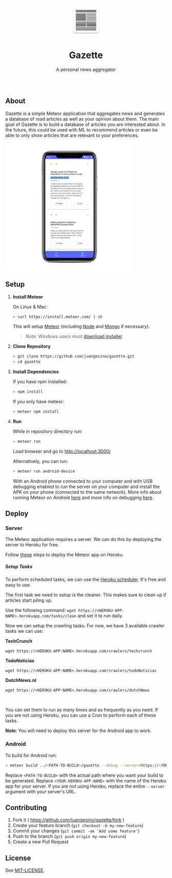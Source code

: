 <p align='center'><img width="100" src='resources/icons/mipmap-xxxhdpi/icon.png'/></p>
<h1 align="center">Gazette</h1>
<p align="center">A personal news aggregator</p>
<br />
<br />

## About

Gazette is a simple Meteor application that aggregates news and generates a database of read articles as well as your opinion about them. The main goal of Gazette is to build a database of articles you are interested about. In the future, this could be used with ML to recommend articles or even be able to only show articles that are relevant to your preferences.

<img src="resources/mockups/mockup.png" alt="Mockup" width="400" align="center" />

## Setup

1. **Install Meteor**

    On Linux & Mac:

    ```sh
    > curl https://install.meteor.com/ | sh
    ```

    This will setup [Meteor](http://github.com/meteor/meteor) (including [Node](https://github.com/nodejs/node) and [Mongo](https://github.com/mongodb/mongo) if necessary).

    > _Note:_ Windows users must [download installer](https://www.meteor.com/install).

2. **Clone Repository**

    ```sh
    > git clone https://github.com/juangesino/gazette.git
    > cd gazette
    ```

3. **Install Dependencies**

    If you have npm installed:

    ```sh
    > npm install
    ```

    If you only have meteor:

    ```sh
    > meteor npm install
    ```

4. **Run**

    While in repository directory run:

    ```sh
    > meteor run
    ```

    Load browser and go to [http://localhost:3000/](http://localhost:3000/)

    Alternatively, you can run:

    ```sh
    > meteor run android-device
    ```

    With an Android phone connected to your computer and with USB debugging enabled to run the server on your computer and install the APK on your phone (connected to the same network). More info about running Meteor on Android <a href="https://guide.meteor.com/mobile.html#running-on-android" target="_blank">here</a> and more info on debugging <a href="https://guide.meteor.com/mobile.html#remote-debugging-android" target="_blank">here</a>.

## Deploy

### Server

The Meteor application requires a server. We can do this by deploying the server to Heroku for free.

Follow <a href="https://medium.com/@leonardykris/how-to-run-a-meteor-js-application-on-heroku-in-10-steps-7aceb12de234#.lmg8s462o" target="_blank">these</a> steps to deploy the Meteor app on Heroku.

##### Setup Tasks

To perform scheduled tasks, we can use the <a href="https://elements.heroku.com/addons/scheduler" target="_blank">Heroku scheduler</a>. It's free and easy to use.

The first task we need to setup is the cleaner. This makes sure to clean up if articles start piling up.

Use the following command: `wget https://<HEROKU-APP-NAME>.herokuapp.com/tasks/clean` and set it to run daily.

Now we can setup the crawling tasks. For now, we have 3 available crawler tasks we can use:

**TechCrunch**

```
wget https://<HEROKU-APP-NAME>.herokuapp.com/crawlers/techcrunch
```

**TodoNoticias**

```
wget https://<HEROKU-APP-NAME>.herokuapp.com/crawlers/todoNoticias
```

**DutchNews.nl**

```
wget https://<HEROKU-APP-NAME>.herokuapp.com/crawlers/dutchNews
```

<br>

You can set them to run as many times and as frequently as you need. If you are not using Heroku, you can use a Cron to perform each of these tasks.

**Note**: You will need to deploy this server for the Android app to work.

### Android

To build for Android run:

```sh
> meteor build ../<PATH-TO-BUILD>/gazette --debug --server=https://<YOUR-HEROKU-APP-NAME>.herokuapp.com/
```

Replace `<PATH-TO-BUILD>` with the actual path where you want your build to be generated.
Replace `<YOUR-HEROKU-APP-NAME>` with the name of the Heroku app for your server. If you are not using Heroku, replace the entire `--server` argument with your server's URL.

## Contributing

1. Fork it ( https://github.com/juangesino/gazette/fork )
2. Create your feature branch (`git checkout -b my-new-feature`)
3. Commit your changes (`git commit -am 'Add some feature'`)
4. Push to the branch (`git push origin my-new-feature`)
5. Create a new Pull Request

## License

See [MIT-LICENSE](https://github.com/juangesino/photon/blob/master/LICENSE).

